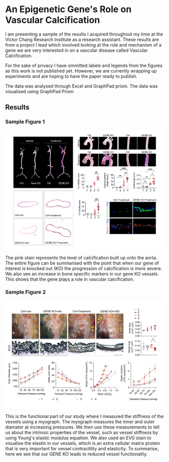# An Epigenetic Gene's Role on Vascular Calcification
  
I am presenting a sample of the results I acquired throughout my time at the Victor Chang Research Institute as a research assistant. These results are from a project I lead which involved looking at the role and mechanism of a gene we are very interested in on a vascular disease called Vascular Calcification.  

For the sake of privacy I have ommitted labels and legends from the figures as this work is not published yet. However, we are currently wrapping up experiments and are hoping to have the paper ready to publish.  

The data was analysed through Excel and GraphPad prism. The data was visualised using GraphPad Prism

## Results
### Sample Figure 1
![This is an image](https://github.com/joshuadunn1/Genes-Role-on-Vascular-Calcification/blob/main/Figure2_GIT_Cropped.png)

The pink stain represents the level of calcification built up onto the aorta. The entire figure can be summarised with the point that when our gene of interest is knocked out (KO) the progression of calcification is more severe. We also see an increase in bone specific markers in our gene KO vessels. This shows that the gene plays a role in vascular calcification.

### Sample Figure 2
![Image 2](https://github.com/joshuadunn1/Genes-Role-on-Vascular-Calcification/blob/main/Figure%203_GIT_Cropped_comp.png)

This is the functional part of our study where I measured the stiffness of the vessels using a myograph. The myograph measures the inner and outer diamater at increasing pressures. We then use these measurements to tell us about the intrinsic properties of the vessel, such as vessel stiffness by using Young's elastic modulus equation. We also used an EVG stain to visualise the elastin in our vessels, which is an extra cellular matrix protein that is very important for vessel contractility and elasticity. 
To summarise, here we see that our GENE KO leads to reduced vessel functionality.
